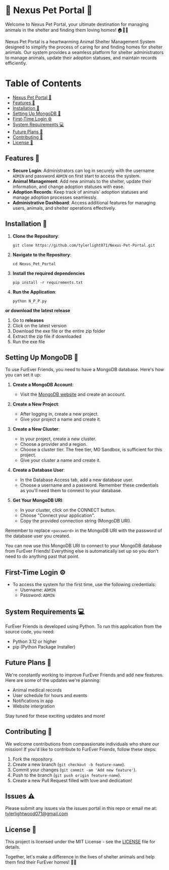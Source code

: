 # 🐾 Nexus Pet Portal 🐾

Welcome to Nexus Pet Portal, your ultimate destination for managing animals in the shelter and finding them loving homes! 🏠🐶🐱

Nexus Pet Portal is a heartwarming Animal Shelter Management System designed to simplify the process of caring for and finding homes for shelter animals. Our system provides a seamless platform for shelter administrators to manage animals, update their adoption statuses, and maintain records efficiently.

# Table of Contents

- [Nexus Pet Portal 🐾](#-nexus-pet-portal-)
- [Features 🌟](#features-)
- [Installation 🚀](#installation-)
- [Setting Up MongoDB 🍃](#setting-up-mongodb-)
- [First-Time Login ⚙️](#first-time-login-)
- [System Requirements 💻](#system-requirements-)
- [Future Plans 🚀](#future-plans-)
- [Contributing 💖](#contributing-)
- [License 📝](#license-)


## Features 🌟

- **Secure Login**: Administrators can log in securely with the username `ADMIN` and password `ADMIN` on first start to access the system.
- **Animal Management**: Add new animals to the shelter, update their information, and change adoption statuses with ease.
- **Adoption Records**: Keep track of animals' adoption statuses and manage adoption processes seamlessly.
- **Administrative Dashboard**: Access additional features for managing users, animals, and shelter operations effectively.

## Installation 🚀

1. **Clone the Repository**:

    ```
    git clone https://github.com/tylerlight071/Nexus-Pet-Portal.git
    ```

2. **Navigate to the Repository**:

    ```
    cd Nexus_Pet_Portal
    ```

3. **Install the required dependencies**
    ```
    pip install -r requirements.txt
    ```
    
4. **Run the Application**:

    ```
    python N_P_P.py
    ```  

**or download the latest release**

1. Go to **releases**
2. Click on the latest version
3. Download the exe file or the entire zip folder
4. Extract the zip file if downloaded
5. Run the exe file

## Setting Up MongoDB 🍃

To use FurEver Friends, you need to have a MongoDB database. Here's how you can set it up:

1. **Create a MongoDB Account**:

   - Visit the [MongoDB website](https://www.mongodb.com/) and create an account.

2. **Create a New Project**:

   - After logging in, create a new project.
   - Give your project a name and create it.

3. **Create a New Cluster**:

   - In your project, create a new cluster.
   - Choose a provider and a region.
   - Choose a cluster tier. The free tier, M0 Sandbox, is sufficient for this project.
   - Give your cluster a name and create it.

4. **Create a Database User**:

   - In the Database Access tab, add a new database user.
   - Choose a username and a password. Remember these credentials as you'll need them to connect to your database.

5. **Get Your MongoDB URI**:

   - In your cluster, click on the CONNECT button.
   - Choose "Connect your application".
   - Copy the provided connection string (MongoDB URI).

Remember to replace `<password>` in the MongoDB URI with the password of the database user you created.

You can now use this MongoDB URI to connect to your MongoDB database from FurEver Friends! Everything else is automatically set up so you don't need to do anything past that point.

## First-Time Login ⚙️

- To access the system for the first time, use the following credentials:
  - Username: `ADMIN`
  - Password: `ADMIN`

## System Requirements 💻

FurEver Friends is developed using Python. To run this application from the source code, you need:

- Python 3.12 or higher
- pip (Python Package Installer)

## Future Plans 🚀

We're constantly working to improve FurEver Friends and add new features. Here are some of the updates we're planning:

- Animal medical records
- User schedule for hours and events
- Notifications in app
- Website intergration

Stay tuned for these exciting updates and more!

## Contributing 💖

We welcome contributions from compassionate individuals who share our mission! If you'd like to contribute to FurEver Friends, follow these steps:

1. Fork the repository.
2. Create a new branch (`git checkout -b feature-name`).
3. Commit your changes (`git commit -am 'Add new feature'`).
5. Push to the branch (`git push origin feature-name`).
6. Create a new Pull Request filled with love and dedication!

## Issues ⚠️

Please submit any issues via the issues portal in this repo or email me at:
tylerlightwood071@gmail.com

## License 📝

This project is licensed under the MIT License - see the [LICENSE](LICENSE) file for details.

Together, let's make a difference in the lives of shelter animals and help them find their FurEver homes! 🐾✨
